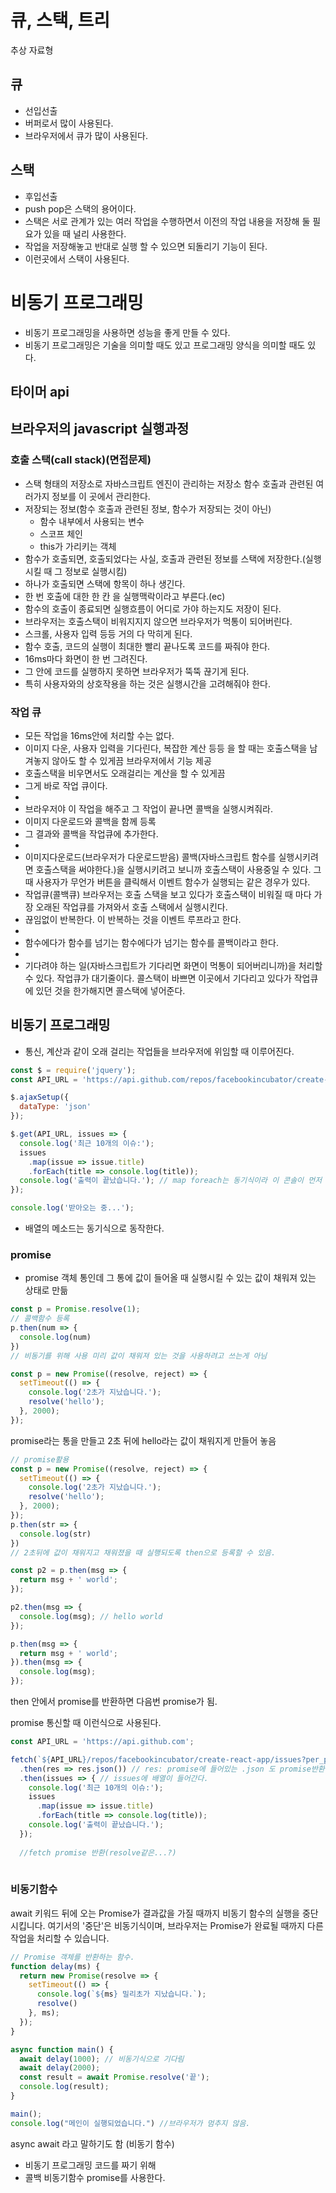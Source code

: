 # 큐, 스택, 트리 

추상 자료형 

## 큐
+ 선입선출
+ 버퍼로서 많이 사용된다. 
+ 브라우저에서 큐가 많이 사용된다.

## 스택 
+ 후입선출
+ push pop은 스택의 용어이다.
+ 스택은 서로 관계가 있는 여러 작업을 수행하면서 이전의 작업 내용을 저장해 둘 필요가 있을 때 널리 사용한다.
+ 작업을 저장해놓고 반대로 실행 할 수 있으면 되돌리기 기능이 된다.
+ 이런곳에서 스택이 사용된다.

# 비동기 프로그래밍 
+ 비동기 프로그래밍을 사용하면 성능을 좋게 만들 수 있다. 
+ 비동기 프로그래밍은 기술을 의미할 때도 있고 프로그래밍 양식을 의미할 때도 있다.

## 타이머 api

## 브라우저의 javascript 실행과정
### 호출 스택(call stack)(면접문제)
+ 스택 형태의 저장소로 자바스크립트 엔진이 관리하는 저장소 함수 호출과 관련된 여러가지 정보를 이 곳에서 관리한다.
+ 저장되는 정보(함수 호출과 관련된 정보, 함수가 저장되는 것이 아닌)
   + 함수 내부에서 사용되는 변수
   + 스코프 체인
   + this가 가리키는 객체 
+ 함수가 호출되면, 호출되었다는 사실, 호출과 관련된 정보를 스택에 저장한다.(실행시킬 때 그 정보로 실행시킴) 
+ 하나가 호출되면 스택에 항목이 하나 생긴다.
+ 한 번 호출에 대한 한 칸 을 실행맥락이라고 부른다.(ec)
+ 함수의 호출이 종료되면 실행흐름이 어디로 가야 하는지도 저장이 된다. 
+ 브라우저는 호출스택이 비워지지지 않으면 브라우저가 먹통이 되어버린다.
+ 스크롤, 사용자 입력 등등 거의 다 막히게 된다.
+ 함수 호출, 코드의 실행이 최대한 빨리 끝나도록 코드를 짜줘야 한다.
+ 16ms마다 화면이 한 번 그려진다.
+ 그 안에 코드를 실행하지 못하면 브라우저가 뚝뚝 끊기게 된다.
+ 특히 사용자와의 상호작용을 하는 것은 실행시간을 고려해줘야 한다.

### 작업 큐
+ 모든 작업을 16ms안에 처리할 수는 없다.
+ 이미지 다운, 사용자 입력을 기다린다, 복잡한 계산 등등 을 할 때는 호출스택을 남겨놓지 않아도 할 수 있게끔 브라우저에서 기능 제공
+ 호출스택을 비우면서도 오래걸리는 계산을 할 수 있게끔
+ 그게 바로 작업 큐이다.
+ 
+ 브라우저야 이 작업을 해주고 그 작업이 끝나면 콜백을 실행시켜줘라.
+ 이미지 다운로드와 콜백을 함께 등록 
+ 그 결과와 콜백을 작업큐에 추가한다. 
+ 
+ 이미지다운로드(브라우저가 다운로드받음) 콜백(자바스크립트 함수를 실행시키려면 호출스택을 써야한다.)을 실행시키려고 보니까 호출스택이 사용중일 수 있다. 그 때 사용자가 무언가 버튼을 클릭해서 이벤트 함수가 실행되는 같은 경우가 있다. 
+ 작업큐(콜백큐) 브라우저는 호출 스택을 보고 있다가 호출스택이 비워질 때 마다 가장 오래된 작업큐를 가져와서 호출 스택에서 실행시킨다. 
+ 끊임없이 반복한다. 이 반복하는 것을 이벤트 루프라고 한다.
+ 
+ 함수에다가 함수를 넘기는 함수에다가 넘기는 함수를 콜백이라고 한다. 
+ 
+ 기다려야 하는 일(자바스크립트가 기다리면 화면이 먹통이 되어버리니까)을 처리할 수 있다. 작업큐가 대기줄이다. 콜스택이 바쁘면 이곳에서 기다리고 있다가 작업큐에 있던 것을 한가해지면  콜스택에 넣어준다. 


## 비동기 프로그래밍 
+ 통신, 계산과 같이 오래 걸리는 작업들을 브라우저에 위임할 때 이루어진다.

```js
const $ = require('jquery');
const API_URL = 'https://api.github.com/repos/facebookincubator/create-react-app/issues?per_page=10';

$.ajaxSetup({
  dataType: 'json'
});

$.get(API_URL, issues => {
  console.log('최근 10개의 이슈:');
  issues
    .map(issue => issue.title)
    .forEach(title => console.log(title));
  console.log('출력이 끝났습니다.'); // map foreach는 동기식이라 이 콘솔이 먼저 실행될 수 없다. 
});

console.log('받아오는 중...');
```
+ 배열의 메소드는 동기식으로 동작한다. 

### promise

+ promise 
객체 통인데 그 통에 값이 들어올 때 실행시킬 수 있는 
값이 채워져 있는 상태로 만듦 
```js
const p = Promise.resolve(1);
// 콜백함수 등록 
p.then(num => {
  console.log(num)
})
// 비동기를 위해 사용 미리 값이 채워져 있는 것을 사용하려고 쓰는게 아님

```
```js
const p = new Promise((resolve, reject) => {
  setTimeout(() => {
    console.log('2초가 지났습니다.');
    resolve('hello');
  }, 2000);
});
```
promise라는 통을 만들고 2초 뒤에 hello라는 값이 채워지게 만들어 놓음 

```js
// promise활용 
const p = new Promise((resolve, reject) => {
  setTimeout(() => {
    console.log('2초가 지났습니다.');
    resolve('hello');
  }, 2000);
});
p.then(str => {
  console.log(str)
})
// 2초뒤에 값이 채워지고 채워졌을 때 실행되도록 then으로 등록할 수 있음.
```
```js
const p2 = p.then(msg => {
  return msg + ' world';
});

p2.then(msg => {
  console.log(msg); // hello world
});
```
```js
p.then(msg => {
  return msg + ' world';
}).then(msg => {
  console.log(msg);
});
```
then 안에서 promise를 반환하면 다음번 promise가 됨.  

promise 통신할 때 이런식으로 사용된다. 
```js
const API_URL = 'https://api.github.com';

fetch(`${API_URL}/repos/facebookincubator/create-react-app/issues?per_page=10`)
  .then(res => res.json()) // res: promise에 들어있는 .json 도 promise반환  // 여기까지 promise res.json이 호출한 promise
  .then(issues => { // issues에 배열이 들어간다.
    console.log('최근 10개의 이슈:');
    issues
      .map(issue => issue.title)
      .forEach(title => console.log(title));
    console.log('출력이 끝났습니다.');
  });
  
  //fetch promise 반환(resolve같은...?)
  
  ```
### 비동기함수
await 키워드 뒤에 오는 Promise가 결과값을 가질 때까지 비동기 함수의 실행을 중단시킵니다. 여기서의 '중단'은 비동기식이며, 브라우저는 Promise가 완료될 때까지 다른 작업을 처리할 수 있습니다.

```js
// Promise 객체를 반환하는 함수.
function delay(ms) {
  return new Promise(resolve => {
    setTimeout(() => {
      console.log(`${ms} 밀리초가 지났습니다.`);
      resolve()
    }, ms);
  });
}

async function main() {
  await delay(1000); // 비동기식으로 기다림 
  await delay(2000);
  const result = await Promise.resolve('끝');
  console.log(result);
}

main();
console.log("메인이 실행되었습니다.") //브라우저가 멈추지 않음. 
```
async await 라고 말하기도 함 (비동기 함수)

+ 비동기 프로그래밍 코드를 짜기 위해 
+ 콜백 비동기함수 promise를 사용한다.




